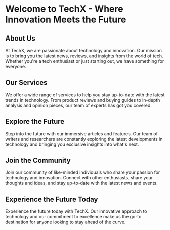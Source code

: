 <!--
Write me markdown content of website with wallpaper:

"A futuristic city with holographic advertisements for a tech or innovation website"

The header of the page should not be copy of the text but rather a real content of the website which is using this wallpaper.
-->

<!--font:"Roboto"-->

# Welcome to TechX - Where Innovation Meets the Future

## About Us
At TechX, we are passionate about technology and innovation. Our mission is to bring you the latest news, reviews, and insights from the world of tech. Whether you're a tech enthusiast or just starting out, we have something for everyone.

## Our Services
We offer a wide range of services to help you stay up-to-date with the latest trends in technology. From product reviews and buying guides to in-depth analysis and opinion pieces, our team of experts has got you covered.

## Explore the Future
Step into the future with our immersive articles and features. Our team of writers and researchers are constantly exploring the latest developments in technology and bringing you exclusive insights into what's next.

## Join the Community
Join our community of like-minded individuals who share your passion for technology and innovation. Connect with other enthusiasts, share your thoughts and ideas, and stay up-to-date with the latest news and events.

## Experience the Future Today
Experience the future today with TechX. Our innovative approach to technology and our commitment to excellence make us the go-to destination for anyone looking to stay ahead of the curve.
